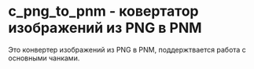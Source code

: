 # c_png_to_pnm - ковертатор изображений из PNG в PNM

Это конвертер изображений из PNG в PNM, поддержтвается работа с основными чанками.
